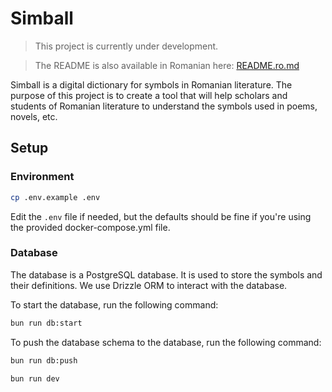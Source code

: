 # Simball

> This project is currently under development.

> The README is also available in Romanian here: [README.ro.md](README.ro.md)

Simball is a digital dictionary for symbols in Romanian literature. The purpose of this project is to create a tool that will help scholars and students of Romanian literature to understand the symbols used in poems, novels, etc.

## Setup

### Environment

```bash
cp .env.example .env
```

Edit the `.env` file if needed, but the defaults should be fine if you're using the provided docker-compose.yml file.

### Database

The database is a PostgreSQL database. It is used to store the symbols and their definitions. We use Drizzle ORM to interact with the database.

To start the database, run the following command:

```bash
bun run db:start
```

To push the database schema to the database, run the following command:

```bash
bun run db:push
```


```bash
bun run dev
```